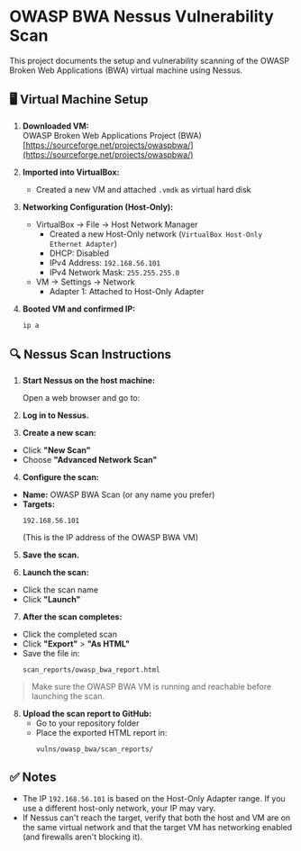 # OWASP BWA Nessus Vulnerability Scan

This project documents the setup and vulnerability scanning of the OWASP Broken Web Applications (BWA) virtual machine using Nessus.


## 🖥️ Virtual Machine Setup

1. **Downloaded VM:**  
   OWASP Broken Web Applications Project (BWA)  
   [https://sourceforge.net/projects/owaspbwa/](https://sourceforge.net/projects/owaspbwa/)

2. **Imported into VirtualBox:**
   - Created a new VM and attached `.vmdk` as virtual hard disk

3. **Networking Configuration (Host-Only):**
   - VirtualBox → File → Host Network Manager
     - Created a new Host-Only network (`VirtualBox Host-Only Ethernet Adapter`)
     - DHCP: Disabled
     - IPv4 Address: `192.168.56.101`
     - IPv4 Network Mask: `255.255.255.0`
   - VM → Settings → Network
     - Adapter 1: Attached to Host-Only Adapter

4. **Booted VM and confirmed IP:**
   ```bash
   ip a
   ```
## 🔍 Nessus Scan Instructions

1. **Start Nessus on the host machine:**

   Open a web browser and go to:

2. **Log in to Nessus.**

3. **Create a new scan:**
- Click **"New Scan"**
- Choose **"Advanced Network Scan"**

4. **Configure the scan:**
- **Name:** OWASP BWA Scan (or any name you prefer)
- **Targets:** 
  ```
  192.168.56.101
  ```
  (This is the IP address of the OWASP BWA VM)

5. **Save the scan.**

6. **Launch the scan:**
- Click the scan name
- Click **"Launch"**

7. **After the scan completes:**
- Click the completed scan
- Click **"Export"** > **"As HTML"**
- Save the file in:
  ```
  scan_reports/owasp_bwa_report.html
  ```

> Make sure the OWASP BWA VM is running and reachable before launching the scan.

8. **Upload the scan report to GitHub:**
   - Go to your repository folder
   - Place the exported HTML report in:
     ```
     vulns/owasp_bwa/scan_reports/
     ```

## ✅ Notes
- The IP `192.168.56.101` is based on the Host-Only Adapter range. If you use a different host-only network, your IP may vary.
- If Nessus can't reach the target, verify that both the host and VM are on the same virtual network and that the target VM has networking enabled (and firewalls aren't blocking it).


